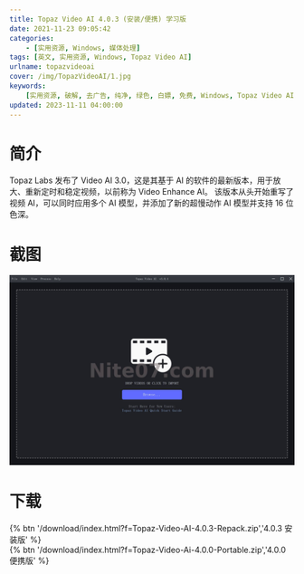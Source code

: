```yaml
---
title: Topaz Video AI 4.0.3 (安装/便携) 学习版
date: 2021-11-23 09:05:42
categories:
    - [实用资源, Windows, 媒体处理]
tags: [英文, 实用资源, Windows, Topaz Video AI]
urlname: topazvideoai
cover: /img/TopazVideoAI/1.jpg
keywords:
    [实用资源, 破解, 去广告, 纯净, 绿色, 白嫖, 免费, Windows, Topaz Video AI]
updated: 2023-11-11 04:00:00
---
```


# 简介

Topaz Labs 发布了 Video AI 3.0，这是其基于 AI 的软件的最新版本，用于放大、重新定时和稳定视频，以前称为 Video Enhance AI。
该版本从头开始重写了视频 AI，可以同时应用多个 AI 模型，并添加了新的超慢动作 AI 模型并支持 16 位色深。

# 截图

![](/img/TopazVideoAI/2.jpg)

# 下载

{% btn '/download/index.html?f=Topaz-Video-AI-4.0.3-Repack.zip','4.0.3 安装版' %}
<br>
{% btn '/download/index.html?f=Topaz-Video-Ai-4.0.0-Portable.zip','4.0.0 便携版' %}
